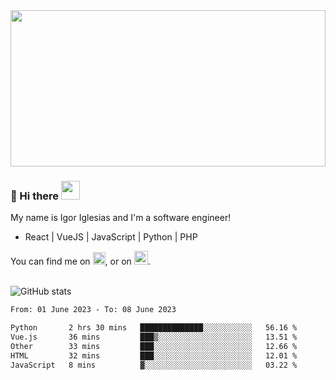 <img src="https://c.tenor.com/KjVxfRrrncUAAAAd/matrix.gif" width="100%" height="250px">

### 🔭 Hi there <img src="https://raw.githubusercontent.com/MartinHeinz/MartinHeinz/master/wave.gif" width="30px">


My name is Igor Iglesias and I'm a software engineer!
<br>

<ul>
  <li> React | VueJS | JavaScript | Python | PHP </li>
</ul>
You can find me on <a href="https://twitter.com/IgorIglesias5"><img src="https://i.imgur.com/JLLlB5S.png" width="20px"></a>, or on <a href="https://www.linkedin.com/in/igor-iglesias-62478428/"><img src="https://i.imgur.com/PXyIkWx.png" width="22px"></a>.

<br>
<br>

![GitHub stats](https://github-readme-stats.vercel.app/api?username=igoiglesias&show_icons=true&count_private=true&theme=chartreuse-dark&hide_title=true)

<!--START_SECTION:waka-->

```txt
From: 01 June 2023 - To: 08 June 2023

Python       2 hrs 30 mins   ██████████████░░░░░░░░░░░   56.16 %
Vue.js       36 mins         ███▒░░░░░░░░░░░░░░░░░░░░░   13.51 %
Other        33 mins         ███░░░░░░░░░░░░░░░░░░░░░░   12.66 %
HTML         32 mins         ███░░░░░░░░░░░░░░░░░░░░░░   12.01 %
JavaScript   8 mins          ▓░░░░░░░░░░░░░░░░░░░░░░░░   03.22 %
```

<!--END_SECTION:waka-->

